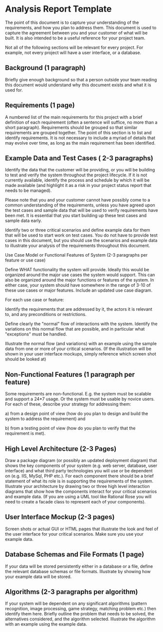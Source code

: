 # Analysis Report Template

The point of this document is to capture your understanding of the requirements, and how you plan to address them. This document is used to capture the agreement between you and your customer of what will be built. It is also intended to be a useful reference for your project team.

Not all of the following sections will be relevant for every project. For example, not every project will have a user interface, or a database.

## Background (1 paragraph)

Briefly give enough background so that a person outside your team reading this document would understand why this document exists and what it is used for.

## Requirements (1 page)

A numbered list of the main requirements for this project with a brief definition of each requirement (often a sentence will suffice, no more than a short paragraph).  Requirements should be grouped so that similar requirements are grouped together.  The point of this section is to list and identify requirements.  It is not necessary to include a myriad of details that may evolve over time, as long as the main requirement has been identified.

## Example Data and Test Cases ( 2-3 paragraphs)

Identify the data that the customer will be providing, or you will be building to test and verify the system throughout the project lifecycle. If it is not currently available, identify the process and schedule by which it will be made available (and highlight it as a risk in your project status report that needs to be managed).  

Please note that you and your customer cannot have possibly come to a common understanding of the requirements, unless you have agreed upon the test cases and sample data that will be used to verify requirements have been met.  It is essential that you start building up these test cases and sample data early.

Identify two or three critical scenarios and define example data for them that will be used to start work on test cases.  You do not have to provide test cases in this document, but you should use the scenarios and example data to illustrate your analysis of the requirements throughout this document.

Use Case Model or Functional Features of System (2-3 paragraphs per feature or use case)

Define WHAT functionality the system will provide. Ideally this would be organized around the major use cases the system would support. This can also be organized around the major functions or features of the system. In either case, your system should have somewhere in the range of 3-10 of these use cases or major features. Include an updated use case diagram.

For each use case or feature:

Identify the requirements that are addressed by it, the actors it is relevant to, and any preconditions or restrictions.

Define clearly the "normal" flow of interactions with the system. Identify the variations on this normal flow that are possible, and in particular what "exceptions" must be handled.

Illustrate the normal flow (and variations) with an example using the sample data from one or more of your critical scenarios. (If the illustration will be shown in your user interface mockups, simply reference which screen shot should be looked at)

## Non-Functional Features (1 paragraph per feature)

Some requirements are non-functional. E.g. the system must be scalable and support a 24*7 usage. Or the system must be usable by novice users. For each of these, describe your strategy for addressing them:

 a) from a design point of view (how do you plan to design and build the system to address the requirement) and

b) from a testing point of view (how do you plan to verify that the requirement is met).

## High Level Architecture (2-3 Pages)

Draw a package diagram (or possibly an updated deployment diagram) that shows the key components of your system (e.g. web server, database, user interface) and what third party technologies you will use or be dependent on (e.g. IIS, MySql, PHP etc.). For each component there should be a brief statement of what its role is in supporting the requirements of the system. Illustrate your architecture by drawing two or three high level interaction diagrams that show how the components interact for your critical scenarios and example data. (If you are using a UML tool like Rational Rose you will need to create a facade class to represent each of your components).

## User Interface Mockup (2-3 pages)

Screen shots or actual GUI or HTML pages that illustrate the look and feel of the user interface for your critical scenarios. Make sure you use your example data.

## Database Schemas and File Formats (1 page)

If your data will be stored persistently either in a database or a file, define the relevant database schemas or file formats. Illustrate by showing how your example data will be stored.

## Algorithms (2-3 paragraphs per algorithm)

If your system will be dependent on any significant algorithms (pattern recognition, image processing, game strategy, matching problem etc.) then identify them here. Briefly outline the problem that needs to be solved, the alternatives considered, and the algorithm selected. Illustrate the algorithm with an example using the example data.

 
